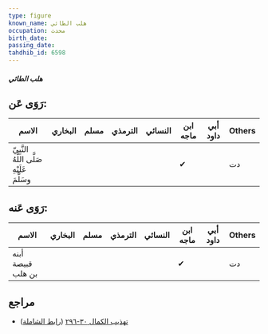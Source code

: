 ```yaml
---
type: figure
known_name: هلب الطائي
occupation: محدث
birth_date:
passing_date:
tahdhib_id: 6598
---
```

##### هلب الطائي

## رَوَى عَن:
| الاسم                                      | البخاري | مسلم | الترمذي | النسائي | ابن ماجه | أبي داود | Others |
| ------------------------------------------ | ------- | ---- | ------- | ------- | -------- | -------- | ------ |
| النَّبِيّ صَلَّى اللَّهُ عَلَيْهِ وسَلَّمَ |         |      |         |         | ✔        |          | دت     |
## رَوَى عَنه:
| الاسم             | البخاري | مسلم | الترمذي | النسائي | ابن ماجه | أبي داود | Others |
| ----------------- | ------- | ---- | ------- | ------- | -------- | -------- | ------ |
| أبنه قبيصة بن هلب |         |      |         |         | ✔        |          | دت     |
## مراجع
- [تهذيب الكمال ٣٠-٢٩٦](obsidian://open?vault=Tahdhib-al-Kamal&file=Figures/٦٥٩٨-هلب%20الطائي) ([رابط الشاملة](https://shamela.ws/book/3722/16362))